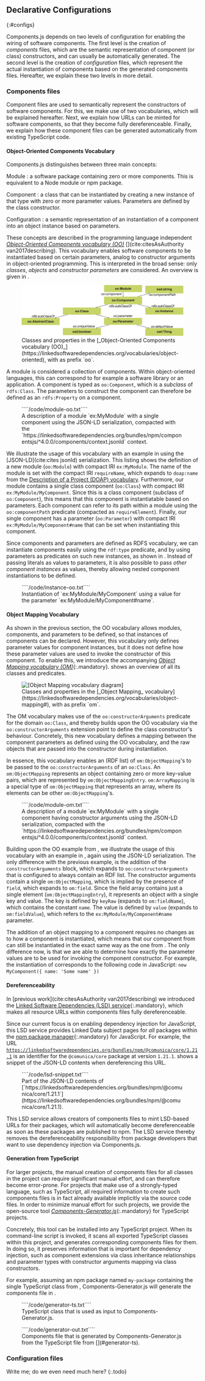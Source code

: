 ## Declarative Configurations
{:#configs}

Components.js depends on two levels of configuration for enabling the wiring of software components.
The first level is the creation of *components* files,
which are the semantic representation of component (or class) constructors,
and can usually be automatically generated.
The second level is the creation of *configuration* files,
which represent the actual instantiation of components
based on the generated components files.
Hereafter, we explain these two levels in more detail.

### Components files

Component files are used to semantically represent the constructors of software components.
For this, we make use of two vocabularies, which will be explained hereafter.
Next, we explain how URLs can be minted for software components, so that they become fully dereferenceable.
Finally, we explain how these component files can be generated automatically from existing TypeScript code.

#### Object-Oriented Components Vocabulary

Components.js distinguishes between three main concepts:

Module
: a software package containing zero or more components. This is equivalent to a Node module or npm package.

Component
: a class that can be instantiated by creating a new instance of that type with zero or more parameter values. Parameters are defined by the class constructor.

Configuration
: a semantic representation of an instantiation of a component into an object instance based on parameters.

These concepts are described in the programming language independent [_Object-Oriented Components vocabulary (OO)_](https://linkedsoftwaredependencies.org/vocabularies/object-oriented) [](cite:citesAsAuthority van2017describing).
This vocabulary enables software components to be instantiated based on certain parameters,
analog to constructor arguments in object-oriented programming.
This is interpreted in the broad sense: only _classes_, _objects_ and _constructor parameters_ are considered.
An overview is given in [](#voc-oo-diagram).

<figure id="voc-oo-diagram">
<img src="img/voc-oo-diagram.svg" alt="[description diagram]">
<figcaption markdown="block">
Classes and properties in the [_Object-Oriented Components vocabulary (OO)_](https://linkedsoftwaredependencies.org/vocabularies/object-oriented), with as prefix `oo`.
</figcaption>
</figure>

A module is considered a collection of components.
Within object-oriented languages, this can correspond to for example a software library or an application.
A component is typed as `oo:Component`, which is a _subclass_ of `rdfs:Class`.
The parameters to construct the component can therefore be defined as an `rdfs:Property` on a component.

<figure id="module-oo" class="listing">
````/code/module-oo.txt````
<figcaption markdown="block">
A description of a module `ex:MyModule` with a single component using the JSON-LD serialization,
compacted with the `https://linkedsoftwaredependencies.org/bundles/npm/componentsjs/^4.0.0/components/context.jsonld` context.
</figcaption>
</figure>

We illustrate the usage of this vocabulary with an example in [](#module-oo) using the [JSON-LD](cite:cites jsonld) serialization.
This listing shows the definition of a new module (`oo:Module`) with compact IRI `ex:MyModule`.
The name of the module is set with the compact IRI `requireName`, which expands to `doap:name` from the [Description of a Project (DOAP) vocabulary](https://github.com/ewilderj/doap/wiki).
Furthermore, our module contains a single class component (`oo:Class`) with compact IRI `ex:MyModule/MyComponent`.
Since this is a class component (subclass of `oo:Component`), this means that this component is instantiatable based on parameters.
Each component can refer to its path within a module using the `oo:componentPath` predicate (compacted as `requireElement`).
Finally, our single component has a parameter (`oo:Parameter`) with compact IRI `ex:MyModule/MyComponent#name`
that can be set when instantiating this component.

Since components and parameters are defined as RDFS vocabulary,
we can instantiate components easily using the `rdf:type` predicate,
and by using parameters as predicates on such new instances, as shown in [](#instance-oo).
Instead of passing literals as values to parameters, it is also possible to pass _other component instances_ as values,
thereby allowing nested component instantiations to be defined.

<figure id="instance-oo" class="listing">
````/code/instance-oo.txt````
<figcaption markdown="block">
Instantiation of `ex:MyModule/MyComponent` using a value for the parameter `ex:MyModule/MyComponent#name`.
</figcaption>
</figure>

#### Object Mapping Vocabulary

As shown in the previous section, the OO vocabulary allows modules, components, and parameters to be defined,
so that instances of components can be declared.
However, this vocabulary only defines parameter values for component instances,
but it does not define how these parameter values are used to invoke the constructor of this component.
To enable this, we introduce the accompanying [_Object Mapping vocabulary (OM)_](https://linkedsoftwaredependencies.org/vocabularies/object-mapping){:.mandatory}.
[](#voc-om-diagram) shows an overview of all its classes and predicates.

<figure id="voc-om-diagram">
<img src="img/voc-om-diagram.svg" alt="[Object Mapping vocabulary diagram]">
<figcaption markdown="block">
Classes and properties in the [_Object Mapping_ vocabulary](https://linkedsoftwaredependencies.org/vocabularies/object-mapping#), with as prefix `om`.
</figcaption>
</figure>

The OM vocabulary makes use of the `oo:constructorArguments` predicate for the domain `oo:Class`,
and thereby builds upon the OO vocabulary via the `oo:constructorArguments` extension point to define the class constructor's behaviour.
Concretely, this new vocabulary defines a mapping between the component parameters as defined using the OO vocabulary,
and the raw objects that are passed into the constructor during instantiation.

In essence, this vocabulary enables an (RDF list) of `om:ObjectMapping`'s to be passed to the `oo:constructorArguments` of an `oo:Class`.
An `om:ObjectMapping` represents an object containing zero or more key-value pairs, which are represented by `om:ObjectMappingEntry`.
`om:ArrayMapping` is a special type of `om:ObjectMapping` that represents an array, where its elements can be other `om:ObjectMapping`'s.

<figure id="module-om" class="listing">
````/code/module-om.txt````
<figcaption markdown="block">
A description of a module `ex:MyModule` with a single component having constructor arguments using the JSON-LD serialization,
compacted with the `https://linkedsoftwaredependencies.org/bundles/npm/componentsjs/^4.0.0/components/context.jsonld` context.
</figcaption>
</figure>

Building upon the OO example from [](#module-om), we illustrate the usage of this vocabulary with an example in [](#module-om), again using the JSON-LD serialization.
The only difference with the previous example, is the addition of the `constructorArguments` block,
which expands to `oo:constructorArguments` that is configured to always contain an RDF list.
The constructor arguments contain a single `om:ObjectMapping`, which is implied by the presence of `field`, which expands to `om:field`.
Since the field array contains just a single element (`om:ObjectMappingEntry`),
it represents an object with a single key and value.
The key is defined by `keyRaw` (expands to `om:fieldName`), which contains the constant `name`.
The value is defined by `value` (expands to `om:fieldValue`), which refers to the `ex:MyModule/MyComponent#name` parameter.

The addition of an object mapping to a component requires no changes as to how a component is instantiated,
which means that our component from [](#module-om) can still be instantiated in the exact same way as the one from [](#module-oo).
The only difference now, is that we are able to determine how exactly the parameter values are to be used for invoking the component constructor.
For example, the instantiation of [](#instance-oo) corresponds to the following code in JavaScript: `new MyComponent({ name: 'Some name' })`

#### Dereferenceability

In [previous work](cite:citesAsAuthority van2017describing)
we introduced the [Linked Software Dependencies (LSD) service](https://linkedsoftwaredependencies.org/){:.mandatory},
which makes all resource URLs within components files fully dereferenceable.

Since our current focus is on enabling dependency injection for JavaScript,
this LSD service provides Linked Data subject pages for _all_ packages within the [npm package manager](https://www.npmjs.com/){:.mandatory} for JavaScript.
For example, the URL [`https://linkedsoftwaredependencies.org/bundles/npm/@comunica/core/1.21.1`](https://linkedsoftwaredependencies.org/bundles/npm/@comunica/core/1.21.1)
is an identifier for the `@comunica/core` package at version `1.21.1`.
[](#lsd-snippet) shows a snippet of the JSON-LD contents when dereferencing this URL.

<figure id="lsd-snippet" class="listing">
````/code/lsd-snippet.txt````
<figcaption markdown="block">
Part of the JSON-LD contents of [`https://linkedsoftwaredependencies.org/bundles/npm/@comunica/core/1.21.1`](https://linkedsoftwaredependencies.org/bundles/npm/@comunica/core/1.21.1).
</figcaption>
</figure>

This LSD service allows creators of components files to mint LSD-based URLs for their packages,
which will automatically become dereferenceable as soon as these packages are published to npm.
The LSD service thereby removes the dereferenceability responsibility from package developers that want to use dependency injection via Components.js.

#### Generation from TypeScript

For larger projects, the manual creation of components files for all classes in the project can require significant manual effort, and can therefore become error-prone.
For projects that make use of a strongly-typed language, such as TypeScript,
all required information to create such components files is in fact already available implicitly via the source code files.
In order to minimize manual effort for such projects, we provide the open-source tool [_Components-Generator.js_](https://github.com/LinkedSoftwareDependencies/Components-Generator.js/){:.mandatory} for TypeScript projects.

Concretely, this tool can be installed into any TypeScript project.
When its command-line script is invoked, it scans all exported TypeScript classes within this project,
and generates corresponding components files for them.
In doing so, it preserves information that is important for dependency injection,
such as component extensions via class inheritance relationships and
parameter types with constructor arguments mapping via class constructors.

For example, assuming an npm package named `my-package` containing the single TypeScript class from [](#generator-ts),
Components-Generator.js will generate the components file in [](#generator-out).

<figure id="generator-ts" class="listing">
````/code/generator-ts.txt````
<figcaption markdown="block">
TypeScript class that is used as input to Components-Generator.js.
</figcaption>
</figure>

<figure id="generator-out" class="listing">
````/code/generator-out.txt````
<figcaption markdown="block">
Components file that is generated by Components-Generator.js from the TypeScript file from [](#generator-ts).
</figcaption>
</figure>

### Configuration files

Write me; do we even need much here?
{:.todo}
